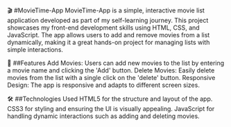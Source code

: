 🎬 #MovieTime-App
MovieTime-App is a simple, interactive movie list application developed as part of my self-learning journey. 
This project showcases my front-end development skills using HTML, CSS, and JavaScript. The app allows users to add and remove movies from a list dynamically, making it a great hands-on project for managing lists with simple interactions.

🚀 ##Features
Add Movies: Users can add new movies to the list by entering a movie name and clicking the 'Add' button.
Delete Movies: Easily delete movies from the list with a single click on the 'delete' button.
Responsive Design: The app is responsive and adapts to different screen sizes.

🛠️ ##Technologies Used
HTML5 for the structure and layout of the app.
CSS3 for styling and ensuring the UI is visually appealing.
JavaScript for handling dynamic interactions such as adding and deleting movies.
